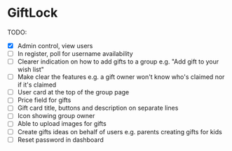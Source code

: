 #  GiftLock


TODO:

- [x] Admin control, view users
- [ ] In register, poll for username availability
- [ ] Clearer indication on how to add gifts to a group e.g. "Add gift to your wish list"
- [ ] Make clear the features e.g. a gift owner won't know who's claimed nor if it's claimed
- [ ] User card at the top of the group page
- [ ] Price field for gifts
- [ ] Gift card title, buttons and description on separate lines
- [ ] Icon showing group owner
- [ ] Able to upload images for gifts
- [ ] Create gifts ideas on behalf of users e.g. parents creating gifts for kids
- [ ] Reset password in dashboard